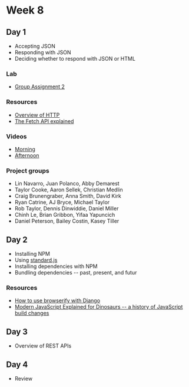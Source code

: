 # Week 8

## Day 1

- Accepting JSON
- Responding with JSON
- Deciding whether to respond with JSON or HTML

### Lab

- [Group Assignment 2](https://classroom.github.com/g/1AdWNBpZ)

### Resources

- [Overview of HTTP](https://developer.mozilla.org/en-US/docs/Web/HTTP/Overview)
- [The Fetch API explained](https://alligator.io/js/fetch-api/)

### Videos

- [Morning](https://drive.google.com/file/d/1Tua_f10SE_DPs3Qw2HnizsofLNCKNxd9/view)
- [Afternoon](https://drive.google.com/file/d/1vlS9wc1HrCBnsJmsRvasRMN7y_L0JDvx/view)


### Project groups

- Lin Navarro, Juan Polanco, Abby Demarest
- Taylor Cooke, Aaron Sellek, Christian Medlin
- Craig Brunengraber, Anna Smith, David Kirk
- Ryan Catrine, AJ Bryce, Michael Taylor
- Rob Taylor, Dennis Dinwiddie, Daniel Miller
- Chinh Le, Brian Gribbon, Yifaa Yapuncich
- Daniel Peterson, Bailey Costin, Kasey Tiller

## Day 2

- Installing NPM
- Using [standard.js](https://standardjs.com/)
- Installing dependencies with NPM
- Bundling dependencies -- past, present, and futur

### Resources

- [How to use browserify with Django](browserify.md)
- [Modern JavaScript Explained for Dinosaurs -- a history of JavaScript build changes](https://medium.com/the-node-js-collection/modern-javascript-explained-for-dinosaurs-f695e9747b70)

## Day 3

- Overview of REST APIs

## Day 4

- Review
